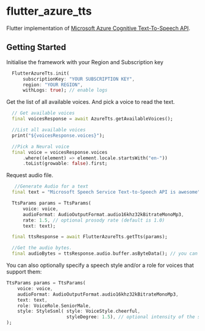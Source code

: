 # flutter_azure_tts

Flutter implementation of [Microsoft Azure Cognitive Text-To-Speech API](https://azure.microsoft.com/en-us/services/cognitive-services/text-to-speech/#features).

## Getting Started

Initialise the framework with your Region and Subscription key

```dart
  FlutterAzureTts.init(
      subscriptionKey: "YOUR SUBSCRIPTION KEY",
      region: "YOUR REGION",
      withLogs: true); // enable logs
```

Get the list of all available voices. And pick a voice to read the text.

```dart
  // Get available voices
  final voicesResponse = await AzureTts.getAvailableVoices();

  //List all available voices
  print("${voicesResponse.voices}");

  //Pick a Neural voice
  final voice = voicesResponse.voices
      .where((element) => element.locale.startsWith("en-"))
      .toList(growable: false).first;
```

Request audio file.

```dart
   //Generate Audio for a text
  final text = "Microsoft Speech Service Text-to-Speech API is awesome";

  TtsParams params = TtsParams(
      voice: voice,
      audioFormat: AudioOutputFormat.audio16khz32kBitrateMonoMp3,
      rate: 1.5, // optional prosody rate (default is 1.0)
      text: text);

  final ttsResponse = await FlutterAzureTts.getTts(params);

  //Get the audio bytes.
  final audioBytes = ttsResponse.audio.buffer.asByteData(); // you can save these bytes to a file for later playback
```

You can also optionally specify a speech style and/or a role for voices that support them:

```dart
TtsParams params = TtsParams(
    voice: voice,
    audioFormat: AudioOutputFormat.audio16khz32kBitrateMonoMp3,
    text: text,
    role: VoiceRole.SeniorMale,
    style: StyleSsml( style: VoiceStyle.cheerful,
                      styleDegree: 1.5), // optional intensity of the style (0.01 - 2.0)
);
```
